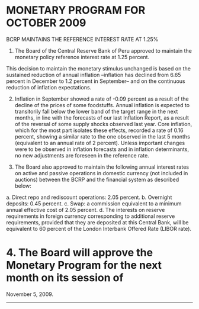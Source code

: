 # MONETARY PROGRAM FOR OCTOBER 2009
 BCRP MAINTAINS THE REFERENCE INTEREST RATE AT 1.25%

1. The Board of the Central Reserve Bank of Peru approved to maintain the monetary
policy reference interest rate at 1.25 percent.

This decision to maintain the monetary stimulus unchanged is based on the sustained
reduction of annual inflation –inflation has declined from 6.65 percent in December to 1.2
percent in September– and on the continuous reduction of inflation expectations.

2. Inflation in September showed a rate of -0.09 percent as a result of the decline of the
prices of some foodstuffs. Annual inflation is expected to transitorily fall below the lower
band of the target range in the next months, in line with the forecasts of our last Inflation
Report, as a result of the reversal of some supply shocks observed last year. Core
inflation, which for the most part isolates these effects, recorded a rate of 0.16 percent,
showing a similar rate to the one observed in the last 5 months (equivalent to an annual
rate of 2 percent). Unless important changes were to be observed in inflation forecasts
and in inflation determinants, no new adjustments are foreseen in the reference rate.

3. The Board also approved to maintain the following annual interest rates on active and
passive operations in domestic currency (not included in auctions) between the BCRP
and the financial system as described below:

a. Direct repo and rediscount operations: 2.05 percent.
b. Overnight deposits: 0.45 percent.
c. Swap: a commission equivalent to a minimum annual effective cost of 2.05
percent.
d. The interests on reserve requirements in foreign currency corresponding to
additional reserve requirements, provided that they are deposited at this Central
Bank, will be equivalent to 60 percent of the London Interbank Offered Rate
(LIBOR rate).

# 4. The Board will approve the Monetary Program for the next month on its session of
November 5, 2009.


-----

